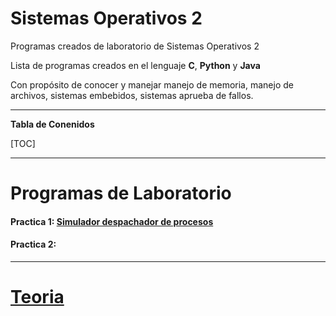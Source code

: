 # Sistemas Operativos 2

Programas creados de laboratorio de Sistemas Operativos 2


Lista de programas creados en el lenguaje **C**, **Python** y **Java**  

Con propósito de conocer y manejar manejo de memoria, manejo de archivos, sistemas embebidos, sistemas aprueba de fallos.


--------------


**Tabla de Conenidos**

[TOC]


--------------

# Programas de Laboratorio

#### Practica 1: [Simulador despachador de procesos](https://github.com/Fatake/SistemasOperativos2/tree/master/Practica_1)

#### Practica 2:


--------------
# [Teoria](https://github.com/Fatake/SistemasOperativos2)
